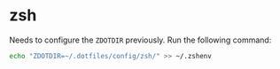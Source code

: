 # zsh
Needs to configure the `ZDOTDIR` previously. Run the following command:
```sh
echo "ZDOTDIR=~/.dotfiles/config/zsh/" >> ~/.zshenv
```

